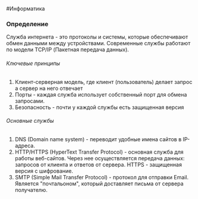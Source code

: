 #Информатика 

### Определение 

Служба интернета - это протоколы и системы, которые обеспечивают обмен данными между устройствами. Современные службы работают по модели TCP/IP (Пакетная передача данных). 

###### Ключевые принципы

1. Клиент-серверная модель, где клиент (пользователь) делает запрос а сервер на него отвечает
2. Порты - каждая служба использует собственный порт для обмена запросами. 
3. Безопасность - почти у каждой службы есть защищенная версия

###### Основные службы

1. DNS (Domain name system) - переводит удобные имена сайтов в IP-адреса.
2. HTTP/HTTPS (HyperText Transfer Protocol) - основная служба для работы веб-сайтов. Через нее осуществляется передача данных: запросов от клиента и ответов от сервера. HTTPS - защищенная версия с шифрование.
3. SMTP (Simple Mail Transfer Protocol) - протокол для отправки Email. Является "почтальоном", который доставляет письма от сервера получателю.  
